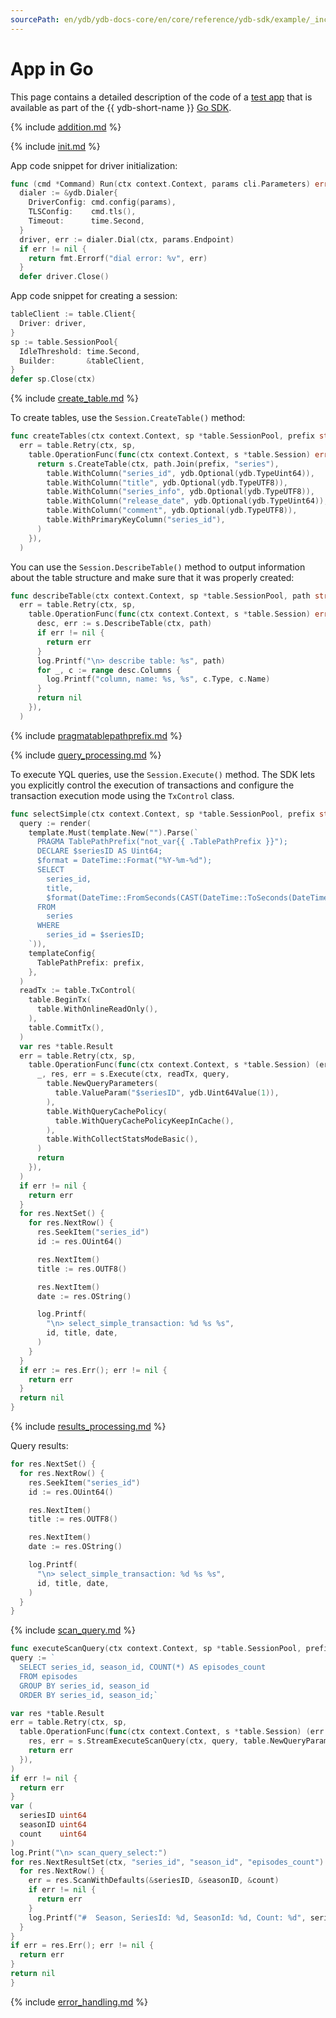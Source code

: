 ```yaml
---
sourcePath: en/ydb/ydb-docs-core/en/core/reference/ydb-sdk/example/_includes/example-go.md
---
```

# App in Go

This page contains a detailed description of the code of a [test app](https://github.com/yandex-cloud/ydb-go-sdk/tree/master/example/basic_example_v1) that is available as part of the {{ ydb-short-name }} [Go SDK](https://github.com/yandex-cloud/ydb-go-sdk).

{% include [addition.md](auxilary/addition.md) %}

{% include [init.md](steps/01_init.md) %}

App code snippet for driver initialization:

```go
func (cmd *Command) Run(ctx context.Context, params cli.Parameters) error {
  dialer := &ydb.Dialer{
    DriverConfig: cmd.config(params),
    TLSConfig:    cmd.tls(),
    Timeout:      time.Second,
  }
  driver, err := dialer.Dial(ctx, params.Endpoint)
  if err != nil {
    return fmt.Errorf("dial error: %v", err)
  }
  defer driver.Close()
```

App code snippet for creating a session:

```go
tableClient := table.Client{
  Driver: driver,
}
sp := table.SessionPool{
  IdleThreshold: time.Second,
  Builder:       &tableClient,
}
defer sp.Close(ctx)
```

{% include [create_table.md](steps/02_create_table.md) %}

To create tables, use the `Session.CreateTable()` method:

```go
func createTables(ctx context.Context, sp *table.SessionPool, prefix string) (err error) {
  err = table.Retry(ctx, sp,
    table.OperationFunc(func(ctx context.Context, s *table.Session) error {
      return s.CreateTable(ctx, path.Join(prefix, "series"),
        table.WithColumn("series_id", ydb.Optional(ydb.TypeUint64)),
        table.WithColumn("title", ydb.Optional(ydb.TypeUTF8)),
        table.WithColumn("series_info", ydb.Optional(ydb.TypeUTF8)),
        table.WithColumn("release_date", ydb.Optional(ydb.TypeUint64)),
        table.WithColumn("comment", ydb.Optional(ydb.TypeUTF8)),
        table.WithPrimaryKeyColumn("series_id"),
      )
    }),
  )
```

You can use the `Session.DescribeTable()` method to output information about the table structure and make sure that it was properly created:

```go
func describeTable(ctx context.Context, sp *table.SessionPool, path string) (err error) {
  err = table.Retry(ctx, sp,
    table.OperationFunc(func(ctx context.Context, s *table.Session) error {
      desc, err := s.DescribeTable(ctx, path)
      if err != nil {
        return err
      }
      log.Printf("\n> describe table: %s", path)
      for _, c := range desc.Columns {
        log.Printf("column, name: %s, %s", c.Type, c.Name)
      }
      return nil
    }),
  )
```

{% include [pragmatablepathprefix.md](auxilary/pragmatablepathprefix.md) %}

{% include [query_processing.md](steps/03_query_processing.md) %}

To execute YQL queries, use the `Session.Execute()` method.
The SDK lets you explicitly control the execution of transactions and configure the transaction execution mode using the ```TxControl``` class.

```go
func selectSimple(ctx context.Context, sp *table.SessionPool, prefix string) (err error) {
  query := render(
    template.Must(template.New("").Parse(`
      PRAGMA TablePathPrefix("not_var{{ .TablePathPrefix }}");
      DECLARE $seriesID AS Uint64;
      $format = DateTime::Format("%Y-%m-%d");
      SELECT
        series_id,
        title,
        $format(DateTime::FromSeconds(CAST(DateTime::ToSeconds(DateTime::IntervalFromDays(CAST(release_date AS Int16))) AS Uint32))) AS release_date
      FROM
        series
      WHERE
        series_id = $seriesID;
    `)),
    templateConfig{
      TablePathPrefix: prefix,
    },
  )
  readTx := table.TxControl(
    table.BeginTx(
      table.WithOnlineReadOnly(),
    ),
    table.CommitTx(),
  )
  var res *table.Result
  err = table.Retry(ctx, sp,
    table.OperationFunc(func(ctx context.Context, s *table.Session) (err error) {
      _, res, err = s.Execute(ctx, readTx, query,
        table.NewQueryParameters(
          table.ValueParam("$seriesID", ydb.Uint64Value(1)),
        ),
        table.WithQueryCachePolicy(
          table.WithQueryCachePolicyKeepInCache(),
        ),
        table.WithCollectStatsModeBasic(),
      )
      return
    }),
  )
  if err != nil {
    return err
  }
  for res.NextSet() {
    for res.NextRow() {
      res.SeekItem("series_id")
      id := res.OUint64()

      res.NextItem()
      title := res.OUTF8()

      res.NextItem()
      date := res.OString()

      log.Printf(
        "\n> select_simple_transaction: %d %s %s",
        id, title, date,
      )
    }
  }
  if err := res.Err(); err != nil {
    return err
  }
  return nil
}
```

{% include [results_processing.md](steps/04_results_processing.md) %}

Query results:

```go
for res.NextSet() {
  for res.NextRow() {
    res.SeekItem("series_id")
    id := res.OUint64()

    res.NextItem()
    title := res.OUTF8()

    res.NextItem()
    date := res.OString()

    log.Printf(
      "\n> select_simple_transaction: %d %s %s",
      id, title, date,
    )
  }
}
```

{% include [scan_query.md](steps/08_scan_query.md) %}

```go
func executeScanQuery(ctx context.Context, sp *table.SessionPool, prefix string) (err error) {
query := `
  SELECT series_id, season_id, COUNT(*) AS episodes_count
  FROM episodes
  GROUP BY series_id, season_id
  ORDER BY series_id, season_id;`

var res *table.Result
err = table.Retry(ctx, sp,
  table.OperationFunc(func(ctx context.Context, s *table.Session) (err error) {
    res, err = s.StreamExecuteScanQuery(ctx, query, table.NewQueryParameters())
    return err
  }),
)
if err != nil {
  return err
}
var (
  seriesID uint64
  seasonID uint64
  count    uint64
)
log.Print("\n> scan_query_select:")
for res.NextResultSet(ctx, "series_id", "season_id", "episodes_count") {
  for res.NextRow() {
    err = res.ScanWithDefaults(&seriesID, &seasonID, &count)
    if err != nil {
      return err
    }
    log.Printf("#  Season, SeriesId: %d, SeasonId: %d, Count: %d", seriesID, seasonID, count)
  }
}
if err = res.Err(); err != nil {
  return err
}
return nil
}
```

{% include [error_handling.md](steps/50_error_handling.md) %}

